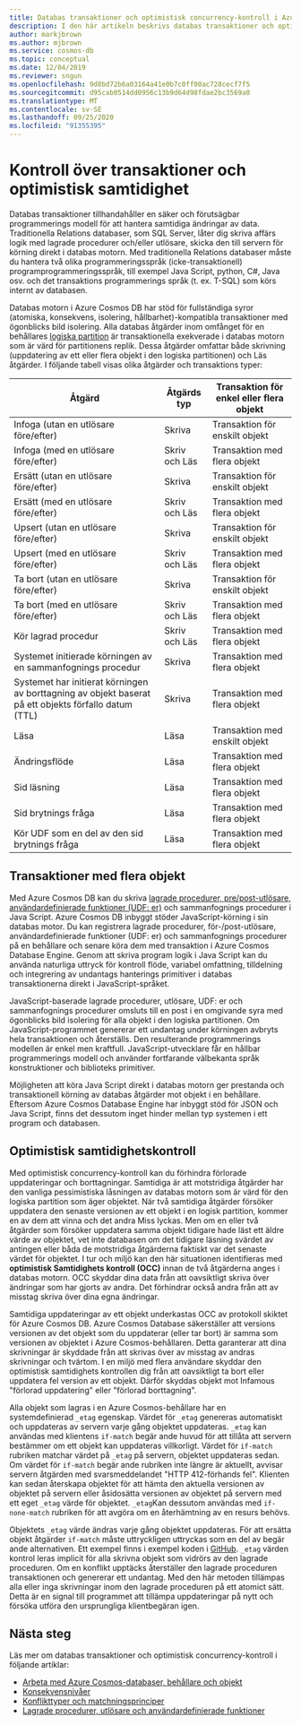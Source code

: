 ```yaml
---
title: Databas transaktioner och optimistisk concurrency-kontroll i Azure Cosmos DB
description: I den här artikeln beskrivs databas transaktioner och optimistisk concurrency-kontroll i Azure Cosmos DB
author: markjbrown
ms.author: mjbrown
ms.service: cosmos-db
ms.topic: conceptual
ms.date: 12/04/2019
ms.reviewer: sngun
ms.openlocfilehash: 9d8bd72b6a03164a41e0b7c0ff00ac728cecf7f5
ms.sourcegitcommit: d95cab0514dd0956c13b9d64d98fdae2bc3569a0
ms.translationtype: MT
ms.contentlocale: sv-SE
ms.lasthandoff: 09/25/2020
ms.locfileid: "91355395"
---
```

# <a name="transactions-and-optimistic-concurrency-control"></a>Kontroll över transaktioner och optimistisk samtidighet

Databas transaktioner tillhandahåller en säker och förutsägbar programmerings modell för att hantera samtidiga ändringar av data. Traditionella Relations databaser, som SQL Server, låter dig skriva affärs logik med lagrade procedurer och/eller utlösare, skicka den till servern för körning direkt i databas motorn. Med traditionella Relations databaser måste du hantera två olika programmeringsspråk (icke-transaktionell) programprogrammeringsspråk, till exempel Java Script, python, C#, Java osv. och det transaktions programmerings språk (t. ex. T-SQL) som körs internt av databasen.

Databas motorn i Azure Cosmos DB har stöd för fullständiga syror (atomiska, konsekvens, isolering, hållbarhet)-kompatibla transaktioner med ögonblicks bild isolering. Alla databas åtgärder inom omfånget för en behållares [logiska partition](partition-data.md) är transaktionella exekverade i databas motorn som är värd för partitionens replik. Dessa åtgärder omfattar både skrivning (uppdatering av ett eller flera objekt i den logiska partitionen) och Läs åtgärder. I följande tabell visas olika åtgärder och transaktions typer:

| **Åtgärd**  | **Åtgärds typ** | **Transaktion för enkel eller flera objekt** |
|---------|---------|---------|
| Infoga (utan en utlösare före/efter) | Skriva | Transaktion för enskilt objekt |
| Infoga (med en utlösare före/efter) | Skriv och Läs | Transaktion med flera objekt |
| Ersätt (utan en utlösare före/efter) | Skriva | Transaktion för enskilt objekt |
| Ersätt (med en utlösare före/efter) | Skriv och Läs | Transaktion med flera objekt |
| Upsert (utan en utlösare före/efter) | Skriva | Transaktion för enskilt objekt |
| Upsert (med en utlösare före/efter) | Skriv och Läs | Transaktion med flera objekt |
| Ta bort (utan en utlösare före/efter) | Skriva | Transaktion för enskilt objekt |
| Ta bort (med en utlösare före/efter) | Skriv och Läs | Transaktion med flera objekt |
| Kör lagrad procedur | Skriv och Läs | Transaktion med flera objekt |
| Systemet initierade körningen av en sammanfognings procedur | Skriva | Transaktion med flera objekt |
| Systemet har initierat körningen av borttagning av objekt baserat på ett objekts förfallo datum (TTL) | Skriva | Transaktion med flera objekt |
| Läsa | Läsa | Transaktion med enskilt objekt |
| Ändringsflöde | Läsa | Transaktion med flera objekt |
| Sid läsning | Läsa | Transaktion med flera objekt |
| Sid brytnings fråga | Läsa | Transaktion med flera objekt |
| Kör UDF som en del av den sid brytnings fråga | Läsa | Transaktion med flera objekt |

## <a name="multi-item-transactions"></a>Transaktioner med flera objekt

Med Azure Cosmos DB kan du skriva [lagrade procedurer, pre/post-utlösare, användardefinierade funktioner (UDF: er)](stored-procedures-triggers-udfs.md) och sammanfognings procedurer i Java Script. Azure Cosmos DB inbyggt stöder JavaScript-körning i sin databas motor. Du kan registrera lagrade procedurer, för-/post-utlösare, användardefinierade funktioner (UDF: er) och sammanfognings procedurer på en behållare och senare köra dem med transaktion i Azure Cosmos Database Engine. Genom att skriva program logik i Java Script kan du använda naturliga uttryck för kontroll flöde, variabel omfattning, tilldelning och integrering av undantags hanterings primitiver i databas transaktionerna direkt i JavaScript-språket.

JavaScript-baserade lagrade procedurer, utlösare, UDF: er och sammanfognings procedurer omsluts till en post i en omgivande syra med ögonblicks bild isolering för alla objekt i den logiska partitionen. Om JavaScript-programmet genererar ett undantag under körningen avbryts hela transaktionen och återställs. Den resulterande programmerings modellen är enkel men kraftfull. JavaScript-utvecklare får en hållbar programmerings modell och använder fortfarande välbekanta språk konstruktioner och biblioteks primitiver.

Möjligheten att köra Java Script direkt i databas motorn ger prestanda och transaktionell körning av databas åtgärder mot objekt i en behållare. Eftersom Azure Cosmos Database Engine har inbyggt stöd för JSON och Java Script, finns det dessutom inget hinder mellan typ systemen i ett program och databasen.

## <a name="optimistic-concurrency-control"></a>Optimistisk samtidighetskontroll

Med optimistisk concurrency-kontroll kan du förhindra förlorade uppdateringar och borttagningar. Samtidiga är att motstridiga åtgärder har den vanliga pessimistiska låsningen av databas motorn som är värd för den logiska partition som äger objektet. När två samtidiga åtgärder försöker uppdatera den senaste versionen av ett objekt i en logisk partition, kommer en av dem att vinna och det andra Miss lyckas. Men om en eller två åtgärder som försöker uppdatera samma objekt tidigare hade läst ett äldre värde av objektet, vet inte databasen om det tidigare läsning svärdet av antingen eller båda de motstridiga åtgärderna faktiskt var det senaste värdet för objektet. I tur och miljö kan den här situationen identifieras med **optimistisk Samtidighets kontroll (OCC)** innan de två åtgärderna anges i databas motorn. OCC skyddar dina data från att oavsiktligt skriva över ändringar som har gjorts av andra. Det förhindrar också andra från att av misstag skriva över dina egna ändringar.

Samtidiga uppdateringar av ett objekt underkastas OCC av protokoll skiktet för Azure Cosmos DB. Azure Cosmos Database säkerställer att versions versionen av det objekt som du uppdaterar (eller tar bort) är samma som versionen av objektet i Azure Cosmos-behållaren. Detta garanterar att dina skrivningar är skyddade från att skrivas över av misstag av andras skrivningar och tvärtom. I en miljö med flera användare skyddar den optimistisk samtidighets kontrollen dig från att oavsiktligt ta bort eller uppdatera fel version av ett objekt. Därför skyddas objekt mot Infamous "förlorad uppdatering" eller "förlorad borttagning".

Alla objekt som lagras i en Azure Cosmos-behållare har en systemdefinierad `_etag` egenskap. Värdet för `_etag` genereras automatiskt och uppdateras av servern varje gång objektet uppdateras. `_etag` kan användas med klientens `if-match` begär ande huvud för att tillåta att servern bestämmer om ett objekt kan uppdateras villkorligt. Värdet för `if-match` rubriken matchar värdet på `_etag` på servern, objektet uppdateras sedan. Om värdet för `if-match` begär ande rubriken inte längre är aktuellt, avvisar servern åtgärden med svarsmeddelandet "HTTP 412-förhands fel". Klienten kan sedan återskapa objektet för att hämta den aktuella versionen av objektet på servern eller åsidosätta versionen av objektet på servern med ett eget `_etag` värde för objektet. `_etag`Kan dessutom användas med `if-none-match` rubriken för att avgöra om en återhämtning av en resurs behövs.

Objektets `_etag` värde ändras varje gång objektet uppdateras. För att ersätta objekt åtgärder `if-match` måste uttryckligen uttryckas som en del av begär ande alternativen. Ett exempel finns i exempel koden i [GitHub](https://github.com/Azure/azure-cosmos-dotnet-v3/blob/master/Microsoft.Azure.Cosmos.Samples/Usage/ItemManagement/Program.cs#L676-L772). `_etag` värden kontrol leras implicit för alla skrivna objekt som vidrörs av den lagrade proceduren. Om en konflikt upptäcks återställer den lagrade proceduren transaktionen och genererar ett undantag. Med den här metoden tillämpas alla eller inga skrivningar inom den lagrade proceduren på ett atomict sätt. Detta är en signal till programmet att tillämpa uppdateringar på nytt och försöka utföra den ursprungliga klientbegäran igen.

## <a name="next-steps"></a>Nästa steg

Läs mer om databas transaktioner och optimistisk concurrency-kontroll i följande artiklar:

- [Arbeta med Azure Cosmos-databaser, behållare och objekt](databases-containers-items.md)
- [Konsekvensnivåer](consistency-levels.md)
- [Konflikttyper och matchningsprinciper](conflict-resolution-policies.md)
- [Lagrade procedurer, utlösare och användardefinierade funktioner](stored-procedures-triggers-udfs.md)
